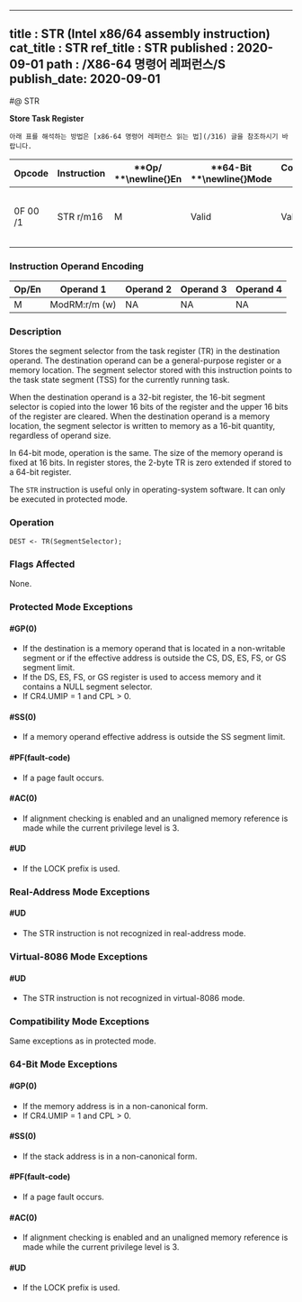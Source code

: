 ----------------------------
title : STR (Intel x86/64 assembly instruction)
cat_title : STR
ref_title : STR
published : 2020-09-01
path : /X86-64 명령어 레퍼런스/S
publish_date: 2020-09-01
----------------------------


#@ STR

**Store Task Register**

```lec-info
아래 표를 해석하는 방법은 [x86-64 명령어 레퍼런스 읽는 법](/316) 글을 참조하시기 바랍니다.
```

|**Opcode**|**Instruction**|**Op/ **\newline{}**En**|**64-Bit **\newline{}**Mode**|**Compat/**\newline{}**Leg Mode**|**Description**|
|----------|---------------|------------------------|-----------------------------|---------------------------------|---------------|
|0F 00 /1|STR r/m16|M|Valid|Valid|Stores segment selector from TR in r/m16.|
### Instruction Operand Encoding


|Op/En|Operand 1|Operand 2|Operand 3|Operand 4|
|-----|---------|---------|---------|---------|
|M|ModRM:r/m (w)|NA|NA|NA|
### Description


Stores the segment selector from the task register (TR) in the destination operand. The destination operand can be a general-purpose register or a memory location. The segment selector stored with this instruction points to the task state segment (TSS) for the currently running task.

When the destination operand is a 32-bit register, the 16-bit segment selector is copied into the lower 16 bits of the register and the upper 16 bits of the register are cleared. When the destination operand is a memory location, the segment selector is written to memory as a 16-bit quantity, regardless of operand size.

In 64-bit mode, operation is the same. The size of the memory operand is fixed at 16 bits. In register stores, the 2-byte TR is zero extended if stored to a 64-bit register.

The `STR` instruction is useful only in operating-system software. It can only be executed in protected mode.


### Operation

```info-verb
DEST <- TR(SegmentSelector);
```
### Flags Affected


None.


### Protected Mode Exceptions

#### #GP(0)
* If the destination is a memory operand that is located in a non-writable segment or if the effective address is outside the CS, DS, ES, FS, or GS segment limit.
* If the DS, ES, FS, or GS register is used to access memory and it contains a NULL segment selector.
* If CR4.UMIP = 1 and CPL > 0.

#### #SS(0)
* If a memory operand effective address is outside the SS segment limit.

#### #PF(fault-code)
* If a page fault occurs.

#### #AC(0)
* If alignment checking is enabled and an unaligned memory reference is made while the current privilege level is 3.

#### #UD
* If the LOCK prefix is used.

### Real-Address Mode Exceptions

#### #UD
* The STR instruction is not recognized in real-address mode.

### Virtual-8086 Mode Exceptions

#### #UD
* The STR instruction is not recognized in virtual-8086 mode.

### Compatibility Mode Exceptions



Same exceptions as in protected mode.


### 64-Bit Mode Exceptions

#### #GP(0)
* If the memory address is in a non-canonical form.
* If CR4.UMIP = 1 and CPL > 0.

#### #SS(0)
* If the stack address is in a non-canonical form.

#### #PF(fault-code)
* If a page fault occurs.

#### #AC(0)
* If alignment checking is enabled and an unaligned memory reference is made while the current privilege level is 3.

#### #UD
* If the LOCK prefix is used.
